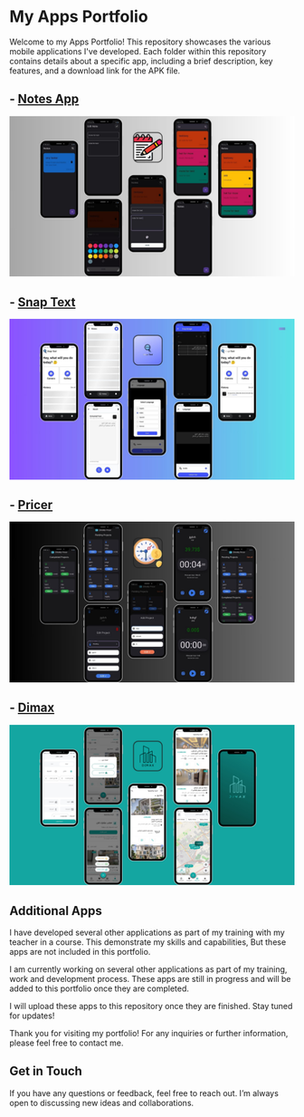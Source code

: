 # My Apps Portfolio
Welcome to my Apps Portfolio! This repository showcases the various mobile applications I've developed. Each folder within this repository contains details about a specific app, including a brief description, key features, and a download link for the APK file.

## - [Notes App](./notes/README.md)
  
![Notes Image](./notes/notes_app.jpg)

## - [Snap Text](./snap_text/README.md)

![Snap Text Image](./snap_text/snap_text_app.jpg)

## - [Pricer](./pricer/README.md)

![Pricer Image](./pricer/pricer_app.jpg)

## - [Dimax](./dimax/README.md)

![Dimax Image](./dimax/dimax_app.png)

## Additional Apps
I have developed several other applications as part of my training with my teacher in a course. This demonstrate my skills and capabilities, But these apps are not included in this portfolio.

I am currently working on several other applications as part of my training, work and development process. These apps are still in progress and will be added to this portfolio once they are completed.

I will upload these apps to this repository once they are finished. Stay tuned for updates!

Thank you for visiting my portfolio! For any inquiries or further information, please feel free to contact me.


## Get in Touch
If you have any questions or feedback, feel free to reach out. I’m always open to discussing new ideas and collaborations.
